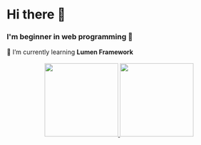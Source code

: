 <h1>Hi there 👋</h1>
<h3>I'm beginner in web programming 🙌</h3>
  🔎 I’m currently learning <strong>Lumen Framework</strong><br/>
<br/>
<div align="center">
  <a href="https://github.com/amelia-iky/">
    <img height="165" src="https://github-readme-stats-eight-theta.vercel.app/api?username=amelia-iky&show_icons=true&theme=algolia&include_all_commits=true&count_private=true"/>
    <img height="165" src="https://github-readme-stats-eight-theta.vercel.app/api/top-langs/?username=amelia-iky&layout=compact&langs_count=8&theme=algolia"/>
  </a>
</div>
